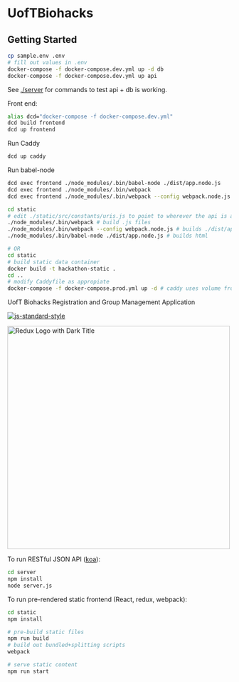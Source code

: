 # UofTBiohacks

## Getting Started

```bash
cp sample.env .env
# fill out values in .env
docker-compose -f docker-compose.dev.yml up -d db
docker-compose -f docker-compose.dev.yml up api
```

See [./server](./server) for commands to test api + db is working.

Front end:
```bash
alias dcd="docker-compose -f docker-compose.dev.yml"
dcd build frontend
dcd up frontend
```

Run Caddy
```bash
dcd up caddy
```
Run babel-node
```bash
dcd exec frontend ./node_modules/.bin/babel-node ./dist/app.node.js
dcd exec frontend ./node_modules/.bin/webpack
dcd exec frontend ./node_modules/.bin/webpack --config webpack.node.js
```

```bash
cd static
# edit ./static/src/constants/uris.js to point to wherever the api is available
./node_modules/.bin/webpack # build .js files
./node_modules/.bin/webpack --config webpack.node.js # builds ./dist/app.node.js
./node_modules/.bin/babel-node ./dist/app.node.js # builds html

# OR
cd static
# build static data container
docker build -t hackathon-static .
cd ..
# modify Caddyfile as appropiate
docker-compose -f docker-compose.prod.yml up -d # caddy uses volume from static container
```

UofT Biohacks Registration and Group Management Application

[![js-standard-style](https://cdn.rawgit.com/feross/standard/master/badge.svg)](https://github.com/feross/standard)

<img src='https://raw.githubusercontent.com/reactjs/redux/master/logo/logo-title-dark.png' alt='Redux Logo with Dark Title' width='500'>

To run RESTful JSON API ([koa](http://koajs.com/)):

```bash
cd server
npm install
node server.js
```

To run pre-rendered static frontend (React, redux, webpack):

```bash
cd static
npm install

# pre-build static files
npm run build
# build out bundled+splitting scripts
webpack

# serve static content
npm run start
```
